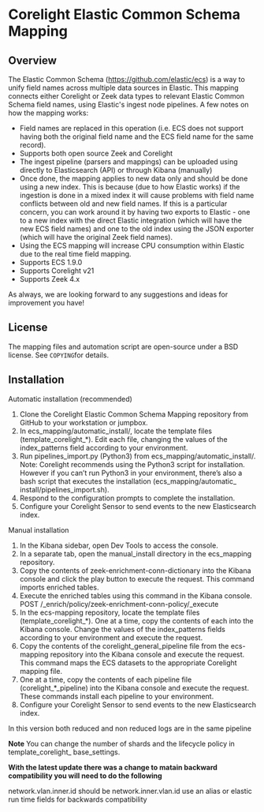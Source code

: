 Corelight Elastic Common Schema Mapping
=======================================


Overview
--------
The Elastic Common Schema (https://github.com/elastic/ecs) is a way to unify field names across multiple data sources in Elastic. This mapping connects either Corelight or Zeek data types to relevant Elastic Common Schema field names, using Elastic's ingest node pipelines. A few notes on how the mapping works:
- Field names are replaced in this operation (i.e. ECS does not support having both the original field name and the ECS field name for the same record).
- Supports both open source Zeek and Corelight
- The ingest pipeline (parsers and mappings) can be uploaded using directly to Elasticsearch (API) or through Kibana (manually)
- Once done, the mapping applies to new data only and should be done using a new index.  This is because (due to how Elastic works) if the ingestion is done in a mixed index it will cause problems with field name conflicts between old and new field names. If this is a particular concern, you can work around it by having two exports to Elastic - one to a new index with the direct Elastic integration (which will have the new ECS field names) and one to the old index using the JSON exporter (which will have the original Zeek field names).
- Using the ECS mapping will increase CPU consumption within Elastic due to the real time field mapping.
- Supports ECS 1.9.0
- Supports Corelight v21
- Supports Zeek 4.x

As always, we are looking forward to any suggestions and ideas for improvement you have!


License
-------
The mapping files and automation script are open-source under a BSD license. See ``COPYING``for details.


Installation
------------
Automatic installation (recommended)
 1. Clone the Corelight Elastic Common Schema Mapping repository from GitHub to your workstation or jumpbox.
 2. In ecs_mapping/automatic_install/, locate the template files (template_corelight_*). Edit each file,
       changing the values of the index_patterns field according to your environment.
 3. Run pipelines_import.py (Python3) from ecs_mapping/automatic_install/.
       Note: Corelight recommends using the Python3 script for installation. However if you can’t run Python3 in your environment, there’s also a bash script that executes  the installation (ecs_mapping/automatic_ install/pipelines_import.sh).
 4. Respond to the configuration prompts to complete the installation.
 5. Configure your Corelight Sensor to send events to the new Elasticsearch index.

Manual installation
1. In the Kibana sidebar, open Dev Tools to access the console.
2. In a separate tab, open the manual_install directory in the ecs_mapping repository.
3. Copy the contents of zeek-enrichment-conn-dictionary into the Kibana console and click the play button to execute the request. 
  This command imports enriched tables.
4. Execute the enriched tables using this command in the Kibana console.
   POST /_enrich/policy/zeek-enrichment-conn-policy/_execute
5. In the ecs-mapping repository, locate the template files (template_corelight_*). One at a time, copy the contents of each into the Kibana console. 
  Change the values of the index_patterns fields according to your environment and execute the request.
6. Copy the contents of the corelight_general_pipeline file from the ecs-mapping repository into the Kibana console and execute the request. 
  This command maps the ECS datasets to the appropriate Corelight mapping file.
7.  One at a time, copy the contents of each pipeline file (corelight_*_pipeline) into the Kibana console and execute the request. 
   These commands install each pipeline to your environment.
8. Configure your Corelight Sensor to send events to the new Elasticsearch index.
    
 In this version both reduced and non reduced logs are in the same pipeline

**Note**
You can change the number of shards and the lifecycle policy in template_corelight_ base_settings.

**With the latest update there was a change to matain backward compatibility you will need to do the following**

network.vlan.inner.id should be network.inner.vlan.id use an alias or elastic run time fields for backwards compatibility
